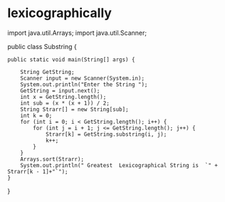 # lexicographically
import java.util.Arrays;
import java.util.Scanner;

public class Substring {

	public static void main(String[] args) {

		String GetString;
		Scanner input = new Scanner(System.in);
		System.out.println("Enter the String ");
		GetString = input.next();
		int x = GetString.length();
		int sub = (x * (x + 1)) / 2;
		String Strarr[] = new String[sub];
		int k = 0;
		for (int i = 0; i < GetString.length(); i++) {
			for (int j = i + 1; j <= GetString.length(); j++) {
				Strarr[k] = GetString.substring(i, j);
				k++;
			}
		}
		Arrays.sort(Strarr);
		System.out.println(" Greatest  Lexicographical String is  `" + Strarr[k - 1]+"`");
	}

}
